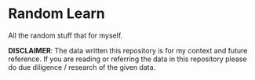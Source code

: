 # Random Learn

All the random stuff that for myself.

**DISCLAIMER**: The data written this repository is for my context and future reference. If you are reading or referring the data in this repository please do due diligence / research of the given data.
